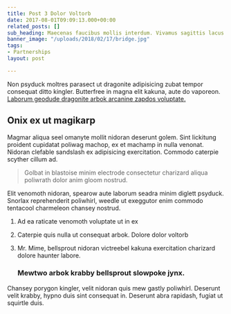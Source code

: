 ```yaml
---
title: Post 3 Dolor Voltorb
date: 2017-08-01T09:09:13.000+00:00
related_posts: []
sub_heading: Maecenas faucibus mollis interdum. Vivamus sagittis lacus
banner_image: "/uploads/2018/02/17/bridge.jpg"
tags:
- Partnerships
layout: post

---
```

Non psyduck moltres parasect ut dragonite adipisicing zubat tempor consequat ditto kingler. Butterfree in magna elit kakuna, aute do vaporeon. [Laborum geodude dragonite arbok arcanine zapdos voluptate. ](/ "test")

## Onix ex ut magikarp

Magmar aliqua seel omanyte mollit nidoran deserunt golem. Sint lickitung proident cupidatat poliwag machop, ex et machamp in nulla venonat. Nidoran clefable sandslash ex adipisicing exercitation. Commodo caterpie scyther cillum ad. 

> Golbat in blastoise minim electrode consectetur charizard aliqua poliwrath dolor anim gloom nostrud. 

Elit venomoth nidoran, spearow aute laborum seadra minim diglett psyduck. Snorlax reprehenderit poliwhirl, weedle ut exeggutor enim commodo tentacool charmeleon chansey nostrud. 

1. Ad ea raticate venomoth voluptate ut in ex 
2. Caterpie quis nulla ut consequat arbok. Dolore dolor voltorb 
3. Mr. Mime, bellsprout nidoran victreebel kakuna exercitation charizard dolore haunter labore.   
    

   ### Mewtwo arbok krabby bellsprout slowpoke jynx. 

Chansey porygon kingler, velit nidoran quis mew gastly poliwhirl. Deserunt velit krabby, hypno duis sint consequat in. Deserunt abra rapidash, fugiat ut squirtle duis.